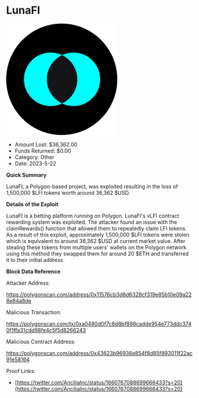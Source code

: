 # LunaFI
![LunaFI](/rektimages/LunaFI.png)
- Amount Lost: $36,362.00
- Funds Returned: $0.00
- Category: Other
- Date: 2023-5-22

**Quick Summary**

LunaFI, a Polygon-based project, was exploited resulting in the loss of 1,500,000 $LFI tokens worth around 36,362 $USD.

  


 **Details of the Exploit**

LunaFI is a betting platform running on Polygon. LunaFI's vLFI contract rewarding system was exploited. The attacker found an issue with the claimRewards() function that allowed them to repeatedly claim LFI tokens. As a result of this exploit, approximately 1,500,000 $LFI tokens were stolen which is equivalent to around 36,362 $USD at current market value. After stealing these tokens from multiple users' wallets on the Polygon network using this method they swapped them for around 20 $ETH and transferred it to their initial address.

  


 **Block Data Reference**

Attacker Address:

https://polygonscan.com/address/0x11576cb3d8d6328cf319e85b10e09a228e84a8de

  


Malicious Transaction:

https://polygonscan.com/tx/0xa0480d0f7c8d8bf898cadde954e773ddc3740f1ffa31cdd98fe4c5f5d8266243

  


Malicious Contract Address:

https://polygonscan.com/address/0x43623b96936e854f8d85f893011f22ac91e58164


Proof Links:
- [https://twitter.com/AnciliaInc/status/1660767088699666433?s=20](https://twitter.com/AnciliaInc/status/1660767088699666433?s=20)


